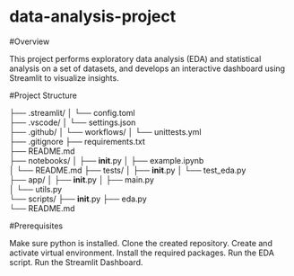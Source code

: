 # data-analysis-project
#Overview

This project performs exploratory data analysis (EDA) and statistical analysis on a set of datasets, and develops an interactive dashboard using Streamlit to visualize insights.

#Project Structure

├── .streamlit/
│   └── config.toml              
├── .vscode/
│   └── settings.json            
├── .github/
│   └── workflows/
│       └── unittests.yml        
├── .gitignore
├── requirements.txt            
├── README.md                    
├── notebooks/
│   ├── __init__.py
│   ├── example.ipynb            
│   └── README.md
├── tests/
│   ├── __init__.py
│   └── test_eda.py              
├── app/
│   ├── __init__.py
│   ├── main.py                  
│   └── utils.py                 
└── scripts/
    ├── __init__.py
    ├── eda.py                   
    └── README.md
    
#Prerequisites

Make sure python is installed.
Clone the created repository.
Create and activate virtual environment.
Install the required packages.
Run the EDA script.
Run the Streamlit Dashboard.

